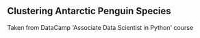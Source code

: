 ## Clustering Antarctic Penguin Species
Taken from DataCamp 'Associate Data Scientist in Python' course
